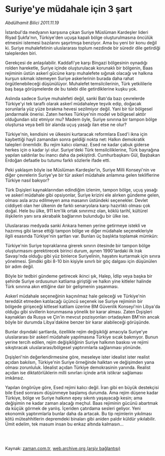 # Suriye'ye müdahale için 3 şart

*Abdülhamit Bilici 2011.11.19*

<td class="columnist-detail">
<p>İstanbul'da medyanın karşısına çıkan Suriye Müslüman Kardeşler lideri Riyad Şukfa'nın, Türkiye'den uçuşa kapalı bölge oluşturulmasına öncülük etmesini istemesi bazılarını şaşırtmışa benziyor. Ama bu yeni bir konu değil ki. Suriye muhalefetinin uluslararası toplum nezdinde bir süredir dile getirdiği taleplerden biri.</p>
<p>
<div id="haberMetinDiv">
<p>Gerekçesi de anlaşılabilir. Kaddafi'ye karşı Bingazi bölgesinin oynadığı rolden hareketle, Suriye içinde oluşturulacak korunaklı bir bölgenin, Baas rejiminin üstün askerî gücüne karşı muhalefete sığınak olacağı ve halkına kurşun sıkmak istemeyen Suriye askerlerinin burada daha rahat örgütlenebileceği düşünülüyor. Muhalefet temsilcilerinin, Türk yetkililerle baş başa görüşmelerde de bu talebi dile getirdiklerine kuşku yok.
<p>Aslında sadece Suriye muhalefeti değil, sanki Batı'da bazı çevrelerde Türkiye'yi tek taraflı olarak askerî müdahaleye teşvik edip, doğacak sorunlarla yüz yüze bırakma hevesi sezilmiyor değil. Yani bir tür bölgesel jandarmalık önerisi. Zaten herkes Türkiye'nin model ve bölgesel aktör olduğundan söz etmiyor mu? Madem öyle, Suriye sınırına bir tampon bölge oluştursa veya belli bir alanda uçuş yasağı ilan etse ne olur?
<p>Türkiye'nin, kendisini ve ülkesini kurtaracak reformlara Esed'i ikna için kaybettiği hayli zamandan sonra geldiği nokta net: Halkın demokratik talepleri önemlidir. Bu rejim kalıcı olamaz. Esed ne kadar çabuk giderse herkes için o kadar iyi olur. Suriye'deki Türk temsilciliklerine, Türk bayrağına yapılan saldırılar bu inancı daha da pekiştirdi. Cumhurbaşkanı Gül, Başbakan Erdoğan defaatle bu tutumu farklı sözlerle ifade etti.
<p>Peki yaklaşım böyle ise Müslüman Kardeşler'in, Suriye Milli Konseyi'nin ve diğer çevrelerin Suriye'ye bir tür askerî müdahale anlamına gelen tekliflerine Türkiye nasıl bakıyor?
<p>Türk Dışişleri kaynaklarından edindiğim izlenim, tampon bölge, uçuş yasağı ve askerî müdahale gibi opsiyonlar, Suriye krizini ele alırken gündeme gelen, olması asla arzu edilmeyen ama masanın üstündeki seçenekler. Devlet ciddiyeti olan her ülkenin de farklı senaryolara karşı hazırlıklı olması çok doğal. Hele bu ülke, 911 km'lik ortak sınırımız olan, köklü tarihî, kültürel ilişkilerin yanı sıra akrabalık bağlarının bulunduğu bir ülke ise.
<p>Uluslararası medyada sanki Ankara hemen yerine getirmeye istekli ve hazırmış gibi lanse ettiği tampon bölge ve diğer müdahale seçenekleriyle ilgili esasında Türkiye'nin şartları var. Bunları üç başlıkta toplamak mümkün:
<p>Türkiye'nin Suriye topraklarına girerek sınırın ötesinde bir tampon bölge oluşturmasını gerektirecek birinci durum, aynen 1990'lardaki ilk Irak Savaşı'nda olduğu gibi yüz binlerce Suriyelinin, hayatını kurtarmak için sınıra yönelmesi. Şimdiki gibi 8-10 bin kişiyle sınırlı bir göç dalgası için düşünülen bir adım değil.
<p>Böyle bir tedbiri gündeme getirecek ikinci şık, Halep, İdlip veya başka bir şehirde Suriye ordusunun katliama giriştiği ve halkın yine kitleler halinde Türk sınırına akın ettiğine dair bir gelişmenin yaşanması.
<p>Askerî müdahale seçeneğinin kaçınılmaz hale geleceği ve Türkiye'nin tereddüt etmeden katılacağı üçüncü seçenek ise Suriye rejiminin bir bölgede girişeceği kitlesel katliam üzerine BM Güvenlik Konseyi'nin Libya'da olduğu gibi sivillerin korunmasına yönelik bir karar alması. Zaten Dışişleri kaynakları da Rusya ve Çin'in mevcut pozisyonları ortadayken BM'nin ancak böyle bir durumda Libya'dakine benzer bir karar alabileceği görüşünde.
<p>Bunlar dışındaki şartlarda, özellikle rejim değişikliği amacıyla Suriye'ye uluslararası bir askerî müdahale yapılmasına Türkiye sıcak bakmıyor. Bunun yerine tercih edilen, rejim değişikliğinin Suriye halkının baskısı ve rejimi sıkıştıracak uluslararası/bölgesel yaptırımlarla sağlanması yönünde.
<p>Dışişleri'nin değerlendirmesine göre, meseleye ister idealist ister realist açıdan bakılsın, Türkiye'nin Suriye örneğinde halktan ve değişimden yana olması zorunluluk. İdealist açıdan Türkiye demokrasinin yanında. Realist açıdan ise diktatörlüklerin milli sınırları içinde artık istikrar sağlaması imkânsız.
<p>Yapılan öngörüye göre, Esed rejimi kalıcı değil. İran gibi en büyük destekçisi bile Esed sonrasını düşünmeye başlamış durumda. Ama rejim düşene kadar Türkiye, bölge ve Suriye halkının epey sıkıntı yaşayacağı kesin; ama değişimin ne kadar zaman alacağı meçhul. Baas rejiminin gücünü abartmak da küçük görmek de yanlış. İçeriden çatırdama sesleri geliyor. Yeni ekonomik yaptırımlarla bunlar daha da artacak. Bu tip rejimlerin yıkılması kötü müteahhitlerin depremdeki binaları gibi aniden paldır küldür yıkılabilir. Ümit edelim, tek masum insan bu enkaz altında kalmasın... </p></p></p></p></p></p></p></p></p></p></p></p></div>
</p>


<p><br>
		 </br></p></td>

Kaynak: [zaman.com.tr](http://zaman.com.tr/yazar.do?yazino=1203909), [web.archive.org (arşiv bağlantısı)](http://web.archive.org/web/20111229093439/http://www.zaman.com.tr:80/yazar.do?yazino=1203909)
